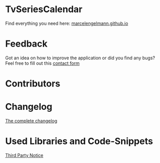 # TvSeriesCalendar
Find everything you need here: [marcelengelmann.github.io](https://marcelengelmann.github.io/TvSeriesCalendar)
# Feedback
Got an idea on how to improve the application or did you find any bugs? Feel free to fill out this [contact form](https://death-truction.github.io/#NavKontakt)
# Contributors
# Changelog
[The complete changelog](https://github.com/Death-Truction/TvSeriesCalendar/blob/master/Changelog.md)
# Used Libraries and Code-Snippets
[Third Party Notice](https://github.com/Death-Truction/TvSeriesCalendar/blob/master/SourceCode/DesktopApplication/ThirdPartyNotices.md)
